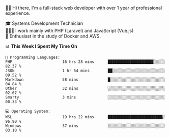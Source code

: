 🧑🏻 Hi there, I'm a full-stack web developer with over 1 year of professional experience.

🎓 Systems Development Technician<br/>
🧑🏻‍💻 I work mainly with PHP (Laravel) and JavaScript (Vue.js)<br/>
📘 Enthusiast in the study of Docker and AWS.<br/>

<!--START_SECTION:waka-->
📊 **This Week I Spent My Time On** 

```text
💬 Programming Languages: 
PHP                      16 hrs 28 mins      ████████████████████░░░░░   82.37 % 
JSON                     1 hr 54 mins        ██░░░░░░░░░░░░░░░░░░░░░░░   09.52 % 
Markdown                 58 mins             █░░░░░░░░░░░░░░░░░░░░░░░░   04.84 % 
Other                    32 mins             ░░░░░░░░░░░░░░░░░░░░░░░░░   02.67 % 
Smarty                   3 mins              ░░░░░░░░░░░░░░░░░░░░░░░░░   00.33 % 

💻 Operating System: 
WSL                      19 hrs 22 mins      ████████████████████████░   96.90 % 
Windows                  37 mins             ░░░░░░░░░░░░░░░░░░░░░░░░░   03.10 % 

```


<!--END_SECTION:waka-->
